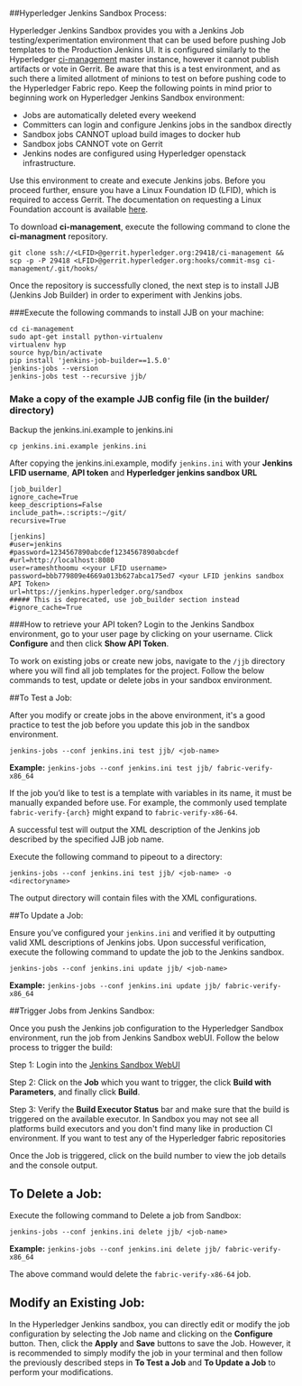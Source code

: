 ##Hyperledger Jenkins Sandbox Process:

Hyperledger Jenkins Sandbox provides you with a Jenkins Job testing/experimentation environment
that can be used before pushing Job templates to the Production Jenkins UI. It is
configured similarly to the Hyperledger
[ci-management](https://gerrit.hyperledger.org/r/gitweb?p=ci-management.git;a=tree;h=refs/heads/master;hb=refs/heads/master)
master instance, however it cannot publish artifacts or vote in Gerrit. Be aware that
this is a test environment, and as such there a limited allotment of minions to test on before
pushing code to the Hyperledger Fabric repo. Keep the following points in mind
prior to beginning work on Hyperledger Jenkins Sandbox environment:

- Jobs are automatically deleted every weekend
- Committers can login and configure Jenkins jobs in the sandbox directly
- Sandbox jobs CANNOT upload build images to docker hub
- Sandbox jobs CANNOT vote on Gerrit
- Jenkins nodes are configured using Hyperledger openstack infrastructure.

Use this environment to create and execute Jenkins jobs. Before you proceed
further, ensure you have a Linux Foundation ID (LFID), which is required to access Gerrit.
The documentation on requesting a Linux Foundation account is available
[here](http://hyperledger-fabric.readthedocs.io/en/latest/Gerrit/lf-account/).

To download **ci-management**, execute the following command to clone the
**ci-managment** repository.

`git clone ssh://<LFID>@gerrit.hyperledger.org:29418/ci-management && scp -p -P 29418 <LFID>@gerrit.hyperledger.org:hooks/commit-msg ci-management/.git/hooks/`

Once the repository is successfully cloned, the next step is to install JJB (Jenkins Job Builder)
in order to experiment with Jenkins jobs.

###Execute the following commands to install JJB on your machine:

```
cd ci-management
sudo apt-get install python-virtualenv
virtualenv hyp
source hyp/bin/activate
pip install 'jenkins-job-builder==1.5.0'
jenkins-jobs --version
jenkins-jobs test --recursive jjb/
```
### Make a copy of the example JJB config file (in the builder/ directory)

Backup the jenkins.ini.example to jenkins.ini

`cp jenkins.ini.example jenkins.ini`

After copying the jenkins.ini.example, modify `jenkins.ini` with
your **Jenkins LFID username**, **API token** and **Hyperledger jenkins sandbox URL**

```
[job_builder]
ignore_cache=True
keep_descriptions=False
include_path=.:scripts:~/git/
recursive=True

[jenkins]
#user=jenkins
#password=1234567890abcdef1234567890abcdef
#url=http://localhost:8080
user=rameshthoomu <<your LFID username>
password=bbb779809e4669a013b627abca175ed7 <your LFID jenkins sandbox API Token>
url=https://jenkins.hyperledger.org/sandbox
##### This is deprecated, use job_builder section instead
#ignore_cache=True
```
###How to retrieve your API token?
Login to the Jenkins Sandbox environment, go to your user page by clicking on
your username.  Click **Configure** and then click **Show API Token**.

To work on existing jobs or create new jobs, navigate to the `/jjb` directory where
you will find all job templates for the project.  Follow the below commands to test,
update or delete jobs in your sandbox environment.

##To Test a Job:

After you modify or create jobs in the above environment, it's a good practice to
test the job before you update this job in the sandbox environment.

`jenkins-jobs --conf jenkins.ini test jjb/ <job-name>`

**Example:** `jenkins-jobs --conf jenkins.ini test jjb/ fabric-verify-x86_64`

If the job you’d like to test is a template with variables in its name, it must
be manually expanded before use. For example, the commonly used template
`fabric-verify-{arch}` might expand to `fabric-verify-x86-64`.

A successful test will output the XML description of the Jenkins job described by the
specified JJB job name.

Execute the following command to pipeout to a directory:

`jenkins-jobs --conf jenkins.ini test jjb/ <job-name> -o <directoryname>`

The output directory will contain files with the XML configurations.

##To Update a Job:

Ensure you’ve configured your `jenkins.ini` and verified it by outputting valid XML
descriptions of Jenkins jobs. Upon successful verification, execute the following
command to update the job to the Jenkins sandbox.

`jenkins-jobs --conf jenkins.ini update jjb/ <job-name>`

**Example:** `jenkins-jobs --conf jenkins.ini update jjb/ fabric-verify-x86_64`

##Trigger Jobs from Jenkins Sandbox:

Once you push the Jenkins job configuration to the Hyperledger Sandbox environment,
run the job from Jenkins Sandbox webUI. Follow the below process to trigger the build:

Step 1: Login into the [Jenkins Sandbox WebUI](https://jenkins.hyperledger.org/sandbox/)

Step 2: Click on the **Job** which you want to trigger, the click **Build with Parameters**,
and finally click **Build**.

Step 3: Verify the **Build Executor Status** bar and make sure that the build is triggered
on the available executor. In Sandbox you may not see all platforms build
executors and you don't find many like in production CI environment. If you want
to test any of the Hyperledger fabric repositories

Once the Job is triggered, click on the build number to view the job details and the
console output.

## To Delete a Job:

Execute the following command to Delete a job from Sandbox:

`jenkins-jobs --conf jenkins.ini delete jjb/ <job-name>`

**Example:** `jenkins-jobs --conf jenkins.ini delete jjb/ fabric-verify-x86_64`

The above command would delete the `fabric-verify-x86-64` job.

## Modify an Existing Job:

In the Hyperledger Jenkins sandbox, you can directly edit or modify the job
configuration by selecting the Job name and clicking on the **Configure** button.
Then, click the **Apply** and **Save** buttons to save the Job. However, it is
recommended to simply modify the job in your terminal and then follow the
previously described steps in **To Test a Job** and **To Update a Job** to perform
your modifications.
